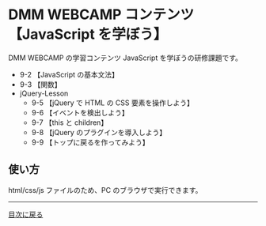 # DMM WEBCAMP コンテンツ【JavaScript を学ぼう】

DMM WEBCAMP の学習コンテンツ JavaScript を学ぼうの研修課題です。

- 9-2 【JavaScript の基本文法】
- 9-3 【関数】
- jQuery-Lesson
  - 9-5 【jQuery で HTML の CSS 要素を操作しよう】
  - 9-6 【イベントを検出しよう】
  - 9-7 【this と children】
  - 9-8 【jQuery のプラグインを導入しよう】
  - 9-9 【トップに戻るを作ってみよう】

## 使い方

html/css/js ファイルのため、PC のブラウザで実行できます。

---

[目次に戻る](../README.md)
